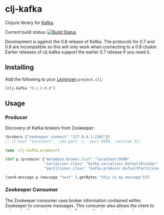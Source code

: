 # clj-kafka

Clojure library for [Kafka](http://incubator.apache.org/kafka/).

Current build status: [![Build Status](https://travis-ci.org/pingles/clj-kafka.png)](https://travis-ci.org/pingles/clj-kafka)

Development is against the 0.8 release of Kafka. The protocols for 0.7 and 0.8 are incompatible so this will only work when connecting to a 0.8 cluster. Earlier releases of clj-kafka support the earlier 0.7 release if you need it.

## Installing

Add the following to your [Leiningen](http://github.com/technomancy/leiningen) `project.clj`:

```clj
[clj-kafka "0.1.2-0.8"]
```

## Usage

### Producer

Discovery of Kafka brokers from Zookeeper:

```clj
(brokers {"zookeeper.connect" "127.0.0.1:2181"})
;; ({:host "localhost", :jmx_port -1, :port 9999, :version 1})
```

```clj
(use 'clj-kafka.producer)

(def p (producer {"metadata.broker.list" "localhost:9999"
                  "serializer.class" "kafka.serializer.DefaultEncoder"
                  "partitioner.class" "kafka.producer.DefaultPartitioner"}))

(send-message p (message "test" (.getBytes "this is my message")))
```

### Zookeeper Consumer

The Zookeeper consumer uses broker information contained within Zookeeper to consume messages. This consumer also allows the client to automatically commit consumed offsets so they're not retrieved again.

```clj
(use 'clj-kafka.consumer.zk)
(use 'clj-kafka.core)

(def config {"zookeeper.connect" "localhost:2182"
             "group.id" "clj-kafka.consumer"
             "auto.offset.reset" "smallest"
             "auto.commit.enable" "false"})

(with-resource [c (consumer config)]
  shutdown
  (take 2 (messages c "test")))
```

## License

Copyright &copy; 2013 Paul Ingles

Distributed under the Eclipse Public License, the same as Clojure.

